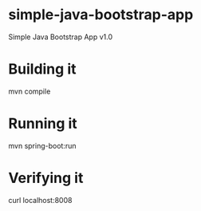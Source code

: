 # simple-java-bootstrap-app
Simple Java Bootstrap App v1.0

# Building it
mvn compile

# Running it
mvn spring-boot:run

# Verifying it
curl localhost:8008